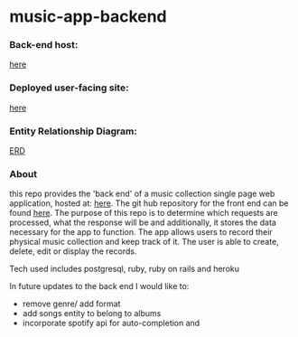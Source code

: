 # music-app-backend

### Back-end host:
[here](https://young-fjord-19893.herokuapp.com/)

### Deployed user-facing site:
[here](https://github.com/Mattgoldman93/music-app-frontend)


### Entity Relationship Diagram:

[ERD](erdplus-diagram.png)

### About
this repo provides the 'back end' of a music collection single page web application, hosted at: [here](https://github.com/Mattgoldman93/music-app-frontend). The git hub repository for the front end can be found [here](https://github.com/Mattgoldman93/music-app-frontend).
The purpose of this repo is to determine which requests are processed, what the response will be and additionally, it stores the data necessary for the app to function. The app allows users to record their physical music collection and keep track of it. The user is able to create, delete, edit or display the records.

Tech used includes postgresql, ruby, ruby on rails and heroku

In future updates to the back end I would like to:

- remove genre/ add format
- add songs entity to belong to albums
- incorporate spotify api for auto-completion and
